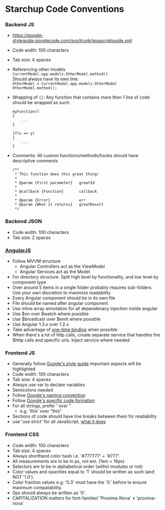 Starchup Code Conventions
=========================

### Backend JS

* https://google-styleguide.googlecode.com/svn/trunk/javascriptguide.xml
* Code width: 100 characters
* Tab size: 4 spaces

* Referencing other models `CurrentModel.app.models.OtherModel.method()`  
	Should always have its own line:  
  `OtherModel = CurrentModel.app.models.OtherModel`  
  `OtherModel.method();`

* Wrapping of `{}`: Any function that contains more then 1 line of code should be wrapped as such:
  ```
  myFunction()
  {
      ...
  }
  ```
  ```
  if(x == y)
  {
      ...
  }
  ```
  
* Comments: All custom functions/methods/hooks should have descriptive comments
  ```
  /**
   * This function does this great thing!
   *
   * @param {First parameter}   greatId
   *
   * @callback {Function}       callback
   *
   * @param {Error}             err
   * @param {What it returns}   greatResult
   */
   ```


### Backend JSON

* Code width: 100 characters
* Tab size: 2 spaces


### [AngularJS](https://github.com/mgechev/angularjs-style-guide)

* Follow MVVM structure
	* Angular Controllers act as the ViewModel
	* Angular Services act as the Model
* For directory structure. Split high level by functionality, and low level by component type
* Over around 5 items in a single folder probably requires sub-folders. Use your own discretion to maximize readability
* Every Angular component should be in its own file
* File should be named after angular component
* Use inline array annotation for all dependenacy injection inside angular
* Use $on over $watch where possible
* Use $broadcast over $emit where possible
* Use Angular 1.3.x over 1.2.x
* Take advantage of [one-time binding](https://code.angularjs.org/1.3.3/docs/guide/expression) when possible
* When there's a lot of http calls, create separate service that handles the $http calls and specific urls. Inject service where needed

### Frontend JS

* Generally follow [Google's style guide](https://google-styleguide.googlecode.com/svn/trunk/javascriptguide.xml) important aspects will be highlighted
* Code width: 100 characters
* Tab size: 4 spaces
* Always use var to declare variables
* Semicolons needed
* Follow [Google's naming convention](https://google-styleguide.googlecode.com/svn/trunk/javascriptguide.xml?showone=Naming#Naming)
* Follow [Google's specific code formation](https://google-styleguide.googlecode.com/svn/trunk/javascriptguide.xml?showone=Code_formatting#Code_formatting)
* For all strings, prefer ' over " 
	* e.g. 'this' over "this"
* Sections of code should have line breaks between them for readability
* use 'use strict' for all JavaScript, [what it does](https://developer.mozilla.org/en-US/docs/Web/JavaScript/Reference/Strict_mode)


### Frontend CSS

* Code width: 100 characters
* Tab size: 4 spaces
* Always shorthand color hash i.e. '#777777' = '#777'.
* All measurements are to be in px, not em. (1em = 16px)
* Selectors are to be in alphabetical order (within modules or not)
* Color values and opacities equal to '1' should be written as such (and NOT '1.0').
* Color fraction values e.g. '0.3' must have the '0.' before to ensure maximum compatability.
* 0px should always be written as '0'.
* CAPITALIZATION matters for font-familes! 'Proxima-Nova' ≠ 'proxima-nova'

